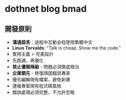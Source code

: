 # dothnet blog bmad

## 開發原則

- **溝通語言**：過程中互動全程使用繁體中文
- **Linus Torvalds**: "Talk is cheap. Show me the code."
- 實用主義 > 完美設計
- 先跑通，再優化
- **禁止優雅降級** - 問題必須徹底根治
- **企業領先** - 修復頑固錯誤專家
- 優先編輯現有檔案，避免新建
- 遵循專案現有程式碼風格
- 錯誤處理必須完整，不允許忽略
